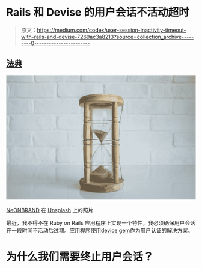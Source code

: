 # Rails 和 Devise 的用户会话不活动超时

> 原文：<https://medium.com/codex/user-session-inactivity-timeout-with-rails-and-devise-7269ac3a8213?source=collection_archive---------0----------------------->

## [法典](http://medium.com/codex)

![](img/ff8e6b3a34bafc13fa45a6cba4d7a2f7.png)

[NeONBRAND](https://unsplash.com/@neonbrand) 在 [Unsplash](https://unsplash.com) 上的照片

最近，我不得不在 Ruby on Rails 应用程序上实现一个特性，我必须确保用户会话在一段时间不活动后过期。应用程序使用[device gem](https://github.com/heartcombo/devise)作为用户认证的解决方案。

# **为什么我们需要终止用户会话？**